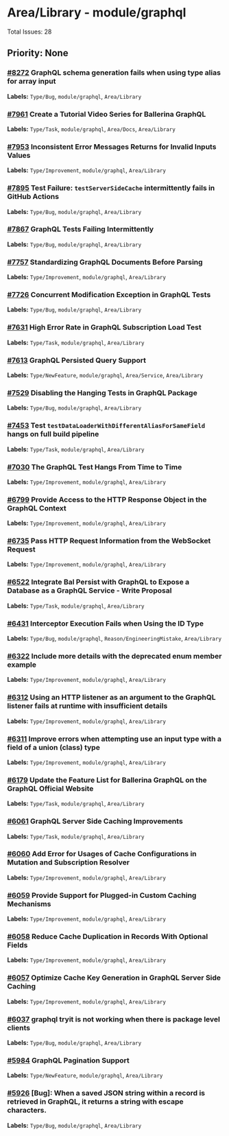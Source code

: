 # Area/Library - module/graphql

Total Issues: 28

## Priority: None

### [#8272](https://github.com/ballerina-platform/ballerina-library/issues/8272) GraphQL schema generation fails when using type alias for array input
**Labels:** `Type/Bug`, `module/graphql`, `Area/Library`

### [#7961](https://github.com/ballerina-platform/ballerina-library/issues/7961) Create a Tutorial Video Series for Ballerina GraphQL
**Labels:** `Type/Task`, `module/graphql`, `Area/Docs`, `Area/Library`

### [#7953](https://github.com/ballerina-platform/ballerina-library/issues/7953) Inconsistent Error Messages Returns for Invalid Inputs Values
**Labels:** `Type/Improvement`, `module/graphql`, `Area/Library`

### [#7895](https://github.com/ballerina-platform/ballerina-library/issues/7895) Test Failure: `testServerSideCache` intermittently fails in GitHub Actions
**Labels:** `Type/Bug`, `module/graphql`, `Area/Library`

### [#7867](https://github.com/ballerina-platform/ballerina-library/issues/7867) GraphQL Tests Failing Intermittently
**Labels:** `Type/Bug`, `module/graphql`, `Area/Library`

### [#7757](https://github.com/ballerina-platform/ballerina-library/issues/7757) Standardizing GraphQL Documents Before Parsing
**Labels:** `Type/Improvement`, `module/graphql`, `Area/Library`

### [#7726](https://github.com/ballerina-platform/ballerina-library/issues/7726) Concurrent Modification Exception in GraphQL Tests
**Labels:** `Type/Bug`, `module/graphql`, `Area/Library`

### [#7631](https://github.com/ballerina-platform/ballerina-library/issues/7631) High Error Rate in GraphQL Subscription Load Test
**Labels:** `Type/Task`, `module/graphql`, `Area/Library`

### [#7613](https://github.com/ballerina-platform/ballerina-library/issues/7613) GraphQL Persisted Query Support
**Labels:** `Type/NewFeature`, `module/graphql`, `Area/Service`, `Area/Library`

### [#7529](https://github.com/ballerina-platform/ballerina-library/issues/7529) Disabling the Hanging Tests in GraphQL Package
**Labels:** `Type/Bug`, `module/graphql`, `Area/Library`

### [#7453](https://github.com/ballerina-platform/ballerina-library/issues/7453) Test `testDataLoaderWithDifferentAliasForSameField` hangs on full build pipeline
**Labels:** `Type/Task`, `module/graphql`, `Area/Library`

### [#7030](https://github.com/ballerina-platform/ballerina-library/issues/7030) The GraphQL Test Hangs From Time to Time
**Labels:** `Type/Improvement`, `module/graphql`, `Area/Library`

### [#6799](https://github.com/ballerina-platform/ballerina-library/issues/6799) Provide Access to the HTTP Response Object in the GraphQL Context
**Labels:** `Type/Improvement`, `module/graphql`, `Area/Library`

### [#6735](https://github.com/ballerina-platform/ballerina-library/issues/6735) Pass HTTP Request Information from the WebSocket Request
**Labels:** `Type/Improvement`, `module/graphql`, `Area/Library`

### [#6522](https://github.com/ballerina-platform/ballerina-library/issues/6522) Integrate Bal Persist with GraphQL to Expose a Database as a GraphQL Service - Write Proposal
**Labels:** `Type/Task`, `module/graphql`, `Area/Library`

### [#6431](https://github.com/ballerina-platform/ballerina-library/issues/6431) Interceptor Execution Fails when Using the ID Type
**Labels:** `Type/Bug`, `module/graphql`, `Reason/EngineeringMistake`, `Area/Library`

### [#6322](https://github.com/ballerina-platform/ballerina-library/issues/6322) Include more details with the deprecated enum member example
**Labels:** `Type/Improvement`, `module/graphql`, `Area/Library`

### [#6312](https://github.com/ballerina-platform/ballerina-library/issues/6312) Using an HTTP listener as an argument to the GraphQL listener fails at runtime with insufficient details
**Labels:** `Type/Improvement`, `module/graphql`, `Area/Library`

### [#6311](https://github.com/ballerina-platform/ballerina-library/issues/6311) Improve errors when attempting use an input type with a field of a union (class) type
**Labels:** `Type/Improvement`, `module/graphql`, `Area/Library`

### [#6179](https://github.com/ballerina-platform/ballerina-library/issues/6179) Update the Feature List for Ballerina GraphQL on the GraphQL Official Website
**Labels:** `Type/Task`, `module/graphql`, `Area/Library`

### [#6061](https://github.com/ballerina-platform/ballerina-library/issues/6061) GraphQL Server Side Caching Improvements
**Labels:** `Type/Task`, `module/graphql`, `Area/Library`

### [#6060](https://github.com/ballerina-platform/ballerina-library/issues/6060) Add Error for Usages of Cache Configurations in Mutation and Subscription Resolver
**Labels:** `Type/Improvement`, `module/graphql`, `Area/Library`

### [#6059](https://github.com/ballerina-platform/ballerina-library/issues/6059) Provide Support for Plugged-in Custom Caching Mechanisms
**Labels:** `Type/Improvement`, `module/graphql`, `Area/Library`

### [#6058](https://github.com/ballerina-platform/ballerina-library/issues/6058) Reduce Cache Duplication in Records With Optional Fields
**Labels:** `Type/Improvement`, `module/graphql`, `Area/Library`

### [#6057](https://github.com/ballerina-platform/ballerina-library/issues/6057) Optimize Cache Key Generation in GraphQL Server Side Caching
**Labels:** `Type/Improvement`, `module/graphql`, `Area/Library`

### [#6037](https://github.com/ballerina-platform/ballerina-library/issues/6037) graphql tryit is not working when there is package level clients
**Labels:** `Type/Bug`, `module/graphql`, `Area/Library`

### [#5984](https://github.com/ballerina-platform/ballerina-library/issues/5984) GraphQL Pagination Support
**Labels:** `Type/NewFeature`, `module/graphql`, `Area/Library`

### [#5926](https://github.com/ballerina-platform/ballerina-library/issues/5926) [Bug]: When a saved JSON string within a record is retrieved in GraphQL, it returns a string with escape characters.
**Labels:** `Type/Bug`, `module/graphql`, `Area/Library`

